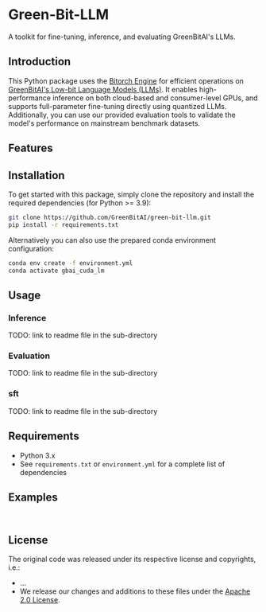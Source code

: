 # Green-Bit-LLM

A toolkit for fine-tuning, inference, and evaluating GreenBitAI's LLMs.

## Introduction
 
This Python package uses the [Bitorch Engine](https://github.com/GreenBitAI/bitorch-engine) for efficient operations on [GreenBitAI's Low-bit Language Models (LLMs)](https://huggingface.co/GreenBitAI). 
It enables high-performance inference on both cloud-based and consumer-level GPUs, and supports full-parameter fine-tuning directly using quantized LLMs. 
Additionally, you can use our provided evaluation tools to validate the model's performance on mainstream benchmark datasets.


## Features

## Installation
To get started with this package, simply clone the repository and install the required dependencies (for Python >= 3.9):
```bash
git clone https://github.com/GreenBitAI/green-bit-llm.git
pip install -r requirements.txt
```
Alternatively you can also use the prepared conda environment configuration:
```bash
conda env create -f environment.yml
conda activate gbai_cuda_lm
```

## Usage
### Inference

TODO: link to readme file in the sub-directory

### Evaluation

TODO: link to readme file in the sub-directory

### sft

TODO: link to readme file in the sub-directory

## Requirements

- Python 3.x
- See `requirements.txt` or `environment.yml` for a complete list of dependencies

## Examples
 
```bash

```

```bash

```

## License
The original code was released under its respective license and copyrights, i.e.:

- ...
- We release our changes and additions to these files under the [Apache 2.0 License](LICENSE).

